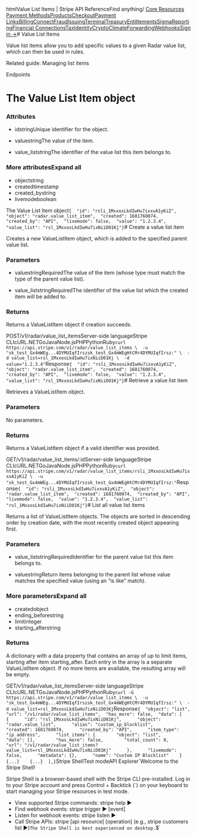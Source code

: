 htmlValue List Items | Stripe API Reference[](/api)Find anything/
[Core Resources](#)
[Payment Methods](#)[Products](#)[Checkout](#)[Payment Links](#)[Billing](#)[Connect](#)[Fraud](#)[Issuing](#)[Terminal](#)[Treasury](#)[Entitlements](#)[Sigma](#)[Reporting](#)[Financial Connections](#)[Tax](#)[Identity](#)[Crypto](#)[Climate](#)[Forwarding](#)[Webhooks](#)[Sign in →](https://dashboard.stripe.com/login)# Value List Items

Value list items allow you to add specific values to a given Radar value list, which can then be used in rules.

Related guide: Managing list items

Endpoints
# The Value List Item object

### Attributes

- idstringUnique identifier for the object.


- valuestringThe value of the item.


- value_liststringThe identifier of the value list this item belongs to.



### More attributesExpand all

- objectstring
- createdtimestamp
- created_bystring
- livemodeboolean

The Value List Item object`{  "id": "rsli_1MxxosLkdIwHu7ixxvA1yKiZ",  "object": "radar.value_list_item",  "created": 1681760074,  "created_by": "API",  "livemode": false,  "value": "1.2.3.4",  "value_list": "rsl_1MxxosLkdIwHu7ixNiiD01Kj"}`# Create a value list item

Creates a new ValueListItem object, which is added to the specified parent value list.

### Parameters

- valuestringRequiredThe value of the item (whose type must match the type of the parent value list).


- value_liststringRequiredThe identifier of the value list which the created item will be added to.



### Returns

Returns a ValueListItem object if creation succeeds.

POST/v1/radar/value_list_itemsServer-side languageStripe CLIcURL.NETGoJavaNode.jsPHPPythonRuby[](#)[](#)`curl https://api.stripe.com/v1/radar/value_list_items \  -u "sk_test_Gx4mWEg...4DYMUIqfIrszsk_test_Gx4mWEgHtCMr4DYMUIqfIrsz:" \  -d value_list=rsl_1MxxosLkdIwHu7ixNiiD01Kj \  -d value="1.2.3.4"`Response`{  "id": "rsli_1MxxosLkdIwHu7ixxvA1yKiZ",  "object": "radar.value_list_item",  "created": 1681760074,  "created_by": "API",  "livemode": false,  "value": "1.2.3.4",  "value_list": "rsl_1MxxosLkdIwHu7ixNiiD01Kj"}`# Retrieve a value list item

Retrieves a ValueListItem object.

### Parameters

No parameters.

### Returns

Returns a ValueListItem object if a valid identifier was provided.

GET/v1/radar/value_list_items/:idServer-side languageStripe CLIcURL.NETGoJavaNode.jsPHPPythonRuby[](#)[](#)`curl https://api.stripe.com/v1/radar/value_list_items/rsli_1MxxosLkdIwHu7ixxvA1yKiZ \  -u "sk_test_Gx4mWEg...4DYMUIqfIrszsk_test_Gx4mWEgHtCMr4DYMUIqfIrsz:"`Response`{  "id": "rsli_1MxxosLkdIwHu7ixxvA1yKiZ",  "object": "radar.value_list_item",  "created": 1681760074,  "created_by": "API",  "livemode": false,  "value": "1.2.3.4",  "value_list": "rsl_1MxxosLkdIwHu7ixNiiD01Kj"}`# List all value list items

Returns a list of ValueListItem objects. The objects are sorted in descending order by creation date, with the most recently created object appearing first.

### Parameters

- value_liststringRequiredIdentifier for the parent value list this item belongs to.


- valuestringReturn items belonging to the parent list whose value matches the specified value (using an “is like” match).



### More parametersExpand all

- createdobject
- ending_beforestring
- limitinteger
- starting_afterstring

### Returns

A dictionary with a data property that contains an array of up to limit items, starting after item starting_after. Each entry in the array is a separate ValueListItem object. If no more items are available, the resulting array will be empty.

GET/v1/radar/value_list_itemsServer-side languageStripe CLIcURL.NETGoJavaNode.jsPHPPythonRuby[](#)[](#)`curl -G https://api.stripe.com/v1/radar/value_list_items \  -u "sk_test_Gx4mWEg...4DYMUIqfIrszsk_test_Gx4mWEgHtCMr4DYMUIqfIrsz:" \  -d value_list=rsl_1MxxosLkdIwHu7ixNiiD01Kj`Response`{  "object": "list",  "url": "/v1/radar/value_list_items",  "has_more": false,  "data": [    {      "id": "rsl_1MxxosLkdIwHu7ixNiiD01Kj",      "object": "radar.value_list",      "alias": "custom_ip_blocklist",      "created": 1681760074,      "created_by": "API",      "item_type": "ip_address",      "list_items": {        "object": "list",        "data": [],        "has_more": false,        "total_count": 0,        "url": "/v1/radar/value_list_items?value_list=rsl_1MxxosLkdIwHu7ixNiiD01Kj"      },      "livemode": false,      "metadata": {},      "name": "Custom IP Blocklist"    }    {...}    {...}  ],}`Stripe ShellTest modeAPI Explorer[](https://stripe.com/docs/stripe-cli#install)`Welcome to the Stripe Shell!

Stripe Shell is a browser-based shell with the Stripe CLI pre-installed. Log in to your
Stripe account and press Control + Backtick (`) on your keyboard to start managing your Stripe
resources in test mode.

- View supported Stripe commands: stripe help ▶️
- Find webhook events: stripe trigger ▶️ [event]
- Listen for webhook events: stripe listen ▶
- Call Stripe APIs: stripe [api resource] [operation] (e.g., stripe customers list ▶️)`The Stripe Shell is best experienced on desktop.`$`